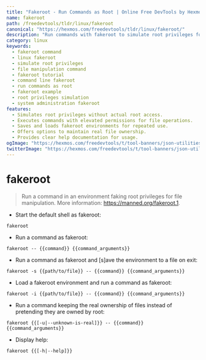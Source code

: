 ```yaml
---
title: "Fakeroot - Run Commands as Root | Online Free DevTools by Hexmos"
name: fakeroot
path: /freedevtools/tldr/linux/fakeroot
canonical: "https://hexmos.com/freedevtools/tldr/linux/fakeroot/"
description: "Run commands with fakeroot to simulate root privileges for file manipulation.  Easily manage file permissions and execute commands requiring elevated access. Free online tool, no registration required."
category: linux
keywords:
  - fakeroot command
  - linux fakeroot
  - simulate root privileges
  - file manipulation command
  - fakeroot tutorial
  - command line fakeroot
  - run commands as root
  - fakeroot example
  - root privileges simulation
  - system administration fakeroot
features:
  - Simulates root privileges without actual root access.
  - Executes commands with elevated permissions for file operations.
  - Saves and loads fakeroot environments for repeated use.
  - Offers options to maintain real file ownership.
  - Provides clear help documentation for usage.
ogImage: "https://hexmos.com/freedevtools/t/tool-banners/json-utilities-banner.png"
twitterImage: "https://hexmos.com/freedevtools/t/tool-banners/json-utilities-banner.png"
---
```


# fakeroot

> Run a command in an environment faking root privileges for file manipulation.
> More information: <https://manned.org/fakeroot.1>.

- Start the default shell as fakeroot:

`fakeroot`

- Run a command as fakeroot:

`fakeroot -- {{command}} {{command_arguments}}`

- Run a command as fakeroot and [s]ave the environment to a file on exit:

`fakeroot -s {{path/to/file}} -- {{command}} {{command_arguments}}`

- Load a fakeroot environment and run a command as fakeroot:

`fakeroot -i {{path/to/file}} -- {{command}} {{command_arguments}}`

- Run a command keeping the real ownership of files instead of pretending they are owned by root:

`fakeroot {{[-u|--unknown-is-real]}} -- {{command}} {{command_arguments}}`

- Display help:

`fakeroot {{[-h|--help]}}`
